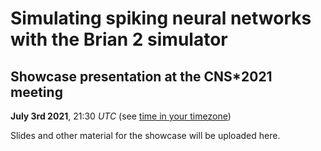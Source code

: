 # Simulating spiking neural networks with the Brian 2 simulator
## Showcase presentation at the CNS*2021 meeting

**July 3rd 2021**, 21:30 *UTC* (see [time in your timezone](https://www.timeanddate.com/worldclock/fixedtime.html?msg=Brian+showcase+at+CNS%2A2021&iso=20210703T2130&p1=1440&am=30))


Slides and other material for the showcase will be uploaded here.
